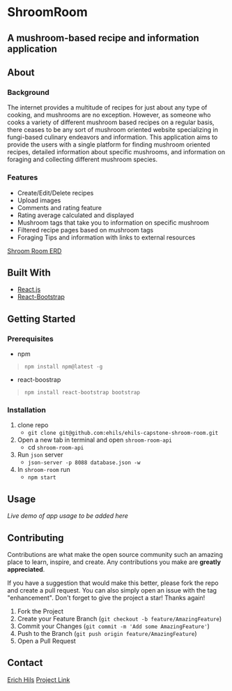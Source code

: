 # ShroomRoom

## A mushroom-based recipe and information application

## About

### Background

The internet provides a multitude of recipes for just about any type of cooking, and mushrooms are no exception.  However, as someone who cooks a variety of different mushroom based recipes on a regular basis, there ceases to be any sort of mushroom oriented website specializing  in fungi-based culinary endeavors and information.  This application aims to provide the users with a single platform for finding mushroom oriented recipes, detailed information about specific mushrooms, and information on foraging and collecting different mushroom species.
### Features
- Create/Edit/Delete recipes
- Upload images
- Comments and rating feature
- Rating average calculated and displayed
- Mushroom tags that take you to information on specific mushroom
- Filtered recipe pages based on mushroom tags
- Foraging Tips and information with links to external resources

[Shroom Room ERD](https://drawsql.app/nss-21/diagrams/shroom-room-erd)

## Built With
- [React.js](https://reactjs.org/)
- [React-Bootstrap](https://react-bootstrap.github.io/)

## Getting Started

### Prerequisites
>
- npm
> `npm install npm@latest -g`
- react-boostrap
> `npm install react-bootstrap bootstrap`

### Installation
1. clone repo
    - `git clone git@github.com:ehils/ehils-capstone-shroom-room.git `
2. Open a new tab in terminal and open `shroom-room-api`
    - cd `shroom-room-api`
3. Run `json` server
    - `json-server -p 8088 database.json -w`
4. In `shroom-room` run
    - `npm start`

## Usage
*Live demo of app usage to be added here*

## Contributing

Contributions are what make the open source community such an amazing place to learn, inspire, and create. Any contributions you make are **greatly appreciated**.

If you have a suggestion that would make this better, please fork the repo and create a pull request. You can also simply open an issue with the tag "enhancement". Don't forget to give the project a star! Thanks again!

1. Fork the Project
2. Create your Feature Branch (`git checkout -b feature/AmazingFeature`)
3. Commit your Changes (`git commit -m 'Add some AmazingFeature'`)
4. Push to the Branch (`git push origin feature/AmazingFeature`)
5. Open a Pull Request

## Contact
[Erich Hils](mailto:mrerichhils@gmail.com?subject=[GitHub]%20Source%20Han%20Sans)
[Project Link](https://github.com/ehils/ehils-capstone-shroom-room)
 